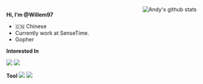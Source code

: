 <img align="right" src="https://github-readme-stats.vercel.app/api?username=Willem97&show_icons=true" alt="Andy's github stats" />

**Hi, I’m @Willem97**

- 🇨🇳 Chinese
- Currently work at SenseTime.
- Gopher

**Interested In**

[![](https://img.shields.io/badge/Kubernetes-326CE5?style=flat&logo=Kubernetes&logoColor=white)](https://kubernetes.io/)
[![](https://img.shields.io/badge/Serverless-black?style=flat&logo=Serverless&logoColor=fd5750)](https://www.serverless.com)

**Tool**
[![](https://img.shields.io/badge/CodeTool-VS%20Code-blue?style=flat&logo=visualstudiocode)](https://code.visualstudio.com/)
[![](https://img.shields.io/badge/macOS-MackBookPro-black?style=flat&logo=apple&logoColor=ffffff)](https://www.tonymacx86.com/)

<!---
![info](https://github-readme-stats.vercel.app/api?username=Willem97&show_icons=true&count_private=true&hide=prs&theme=default_repocard)

![Willem97 Most used languages](https://github-readme-stats.vercel.app/api/top-langs?username=willem97&show_icons=true&count_private=true&theme=gotham)
--->


<!---
Willem97/Willem97 is a ✨ special ✨ repository because its `README.md` (this file) appears on your GitHub profile.
You can click the Preview link to take a look at your changes.
--->
